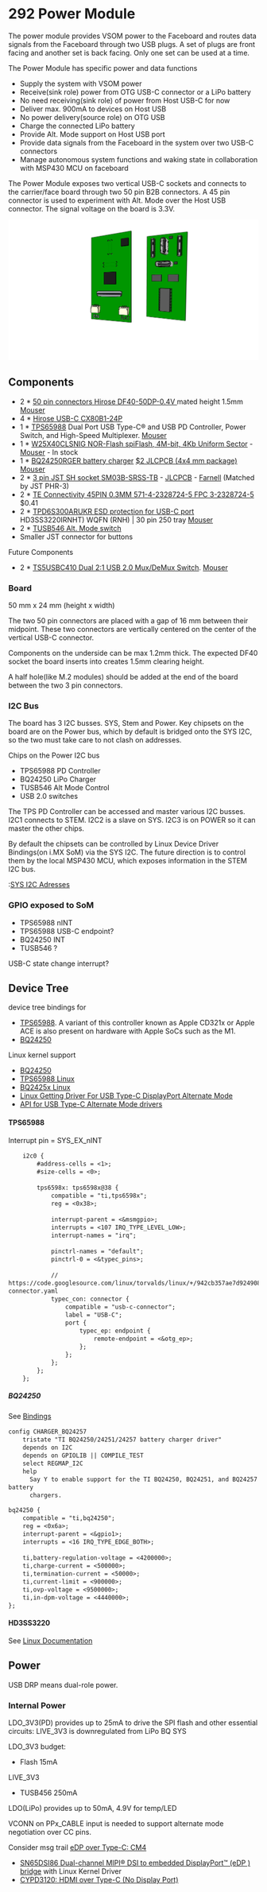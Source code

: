 # 292 Power Module

The power module provides VSOM power to the Faceboard and routes data signals from the Faceboard through two USB plugs. A set of plugs are front facing and another set is back facing. Only one set can be used at a time.

The Power Module has specific power and data functions
- Supply the system with VSOM power
- Receive(sink role) power from OTG USB-C connector or a LiPo battery
- No need receiving(sink role) of power from Host USB-C for now
- Deliver max. 900mA to devices on Host USB
- No power delivery(source role) on OTG USB
- Charge the connected LiPo battery
- Provide Alt. Mode support on Host USB port
- Provide data signals from the Faceboard in the system over two USB-C connectors
- Manage autonomous system functions and waking state in collaboration with MSP430 MCU on faceboard

The Power Module exposes two vertical USB-C sockets and connects to the carrier/face board through two 50 pin B2B connectors.
A 45 pin connector is used to experiment with Alt. Mode over the Host USB connector.
The signal voltage on the board is 3.3V.

![Bob 292 T-USB Board](./292-T-USB.png)


## Components

- 2 * [50 pin connectors Hirose DF40-50DP-0.4V ](https://www.hirose.com/en/product/p/CL0684-4014-0-51) mated height 1.5mm [Mouser](https://www.mouser.ch/ProductDetail/Hirose-Connector/DF40C-50DP-04V51?qs=sGAEpiMZZMthaSLPVp%252B4asSF8eu6nRoehAaVBEWyQ6A%3D)
- 4 * [Hirose USB-C CX80B1-24P](https://www.hirose.com/product/p/CL0480-0625-0-00)
- 1 * [TPS65988](https://www.ti.com/product/TPS65988?keyMatch=TPS65988&tisearch=search-everything&usecase=GPN) Dual Port USB Type-C® and USB PD Controller, Power Switch, and High-Speed Multiplexer. [Mouser](https://www.mouser.ch/ProductDetail/Texas-Instruments/TPS65988DJRSHR?qs=sGAEpiMZZMv0NwlthflBiyrCPYKWtEb9w8lmLVKGFHI%3D)
- 1 * [W25X40CLSNIG NOR-Flash spiFlash, 4M-bit, 4Kb Uniform Sector]() - [Mouser](https://www.mouser.ch/ProductDetail/Winbond/W25X40CLSNIG) - In stock
- 1 * [BQ24250RGER battery charger](https://www.ti.com/product/BQ24250)  [$2 JLCPCB (4x4 mm package)](https://jlcpcb.com/parts/componentSearch?isSearch=true&searchTxt=BQ24250) [Mouser](https://www.mouser.ch/ProductDetail/Texas-Instruments/BQ24250RGER?qs=VqERlb%252BKohfBI76g9iGg8g%3D%3D)
- 2 * [3 pin JST SH socket SM03B-SRSS-TB](https://www.jst-mfg.com/product/detail_e.php?series=231) - [JLCPCB](https://jlcpcb.com/parts/componentSearch?isSearch=true&searchTxt=SM03B-SRSS-TB) - [Farnell](https://ch.farnell.com/jst-japan-solderless-terminals/sm03b-srss-tb-lf-sn/stecker-90-3kont/dp/1679118?CMP=GRHB-SF-OEM) (Matched by JST PHR-3)
- 2 * [TE Connectivity 45PIN 0.3MM 571-4-2328724-5 FPC 3-2328724-5](https://www.te.com/usa-en/product-4-2328724-5.html) $0.41
- 2 * [TPD6S300ARUKR ESD protection for USB-C port](https://www.ti.com/product/TPD6S300A/part-details/TPD6S300ARUKR)
HD3SS3220IRNHT) WQFN (RNH) | 30 pin 250 tray [Mouser](https://www.mouser.ch/ProductDetail/Texas-Instruments/HD3SS3220IRNHR?qs=sGAEpiMZZMsyYdr3R27aV4Thfeh8oIeSp2btOUhwC5A%3D)
- 2 * [TUSB546 Alt. Mode switch](https://www.ti.com/product/TUSB546-DCI)
- Smaller JST connector for buttons

Future Components

- 2 * [TS5USBC410 Dual 2:1 USB 2.0 Mux/DeMux Switch](../datasheets/USB/ts5usbc41.pdf). [Mouser](https://www.mouser.ch/ProductDetail/Texas-Instruments/TS5USBC410IYFFR?qs=sGAEpiMZZMutXGli8Ay4kPB6XEQFysSpdNErqZgdEYs%3D)


### Board

50 mm x 24 mm (height x width)

The two 50 pin connectors are placed with a gap of 16 mm between their midpoint.
These two connectors are vertically centered on the center of the vertical USB-C connector.

Components on the underside can be max 1.2mm thick. 
The expected DF40 socket the board inserts into creates 1.5mm clearing height. 

A half hole(like M.2 modules) should be added at the end of the board between the two 3 pin connectors.

### I2C Bus

The board has 3 I2C busses. SYS, Stem and Power. Key chipsets on the board are on the Power bus, which by default is bridged onto the SYS I2C, so the two must take care to not clash on addresses. 

Chips on the Power I2C bus

- TPS65988 PD Controller
- BQ24250 LiPo Charger
- TUSB546 Alt Mode Control
- USB 2.0 switches

The TPS PD Controller can be accessed and master various I2C busses. I2C1 connects to STEM.
I2C2 is a slave on SYS. I2C3 is on POWER so it can master the other chips.

By default the chipsets can be controlled by Linux Device Driver Bindings(on i.MX SoM) via the SYS I2C.
The future direction is to control them by the local MSP430 MCU, which exposes information in the STEM I2C bus.

:[SYS I2C Adresses](../pinouts/SYS_I2C_ADDRESSES.md)


### GPIO exposed to SoM

- TPS65988 nINT
- TPS65988 USB-C endpoint?
- BQ24250 INT
- TUSB546 ?

USB-C state change interrupt?


## Device Tree

device tree bindings for

* [TPS65988](https://mjmwired.net/kernel/Documentation/devicetree/bindings/usb/ti,tps6598x.yaml). A variant of this controller known as Apple CD321x or Apple ACE is also present on hardware with Apple SoCs such as the M1.
* [BQ24250](https://mjmwired.net/kernel/Documentation/devicetree/bindings/power/supply/bq24257.txt)

Linux kernel support

- [BQ24250](https://git.kernel.org/pub/scm/linux/kernel/git/torvalds/linux.git/tree/drivers/power/supply/bq24257_charger.c)
- [TPS65988 Linux](https://github.com/torvalds/linux/tree/1bff7d7e8c487b9b0ceab70b43b781f1d45f55eb/drivers/usb/typec/tipd)
- [BQ2425x Linux](https://github.com/torvalds/linux/blob/master/drivers/power/supply/bq24257_charger.c)
- [Linux Getting Driver For USB Type-C DisplayPort Alternate Mode](https://www.phoronix.com/news/Linux-USB-Type-C-Port-DP-Driver)
- [API for USB Type-C Alternate Mode drivers](https://www.kernel.org/doc/html/latest/driver-api/usb/typec_bus.html)


#### TPS65988

Interrupt pin = SYS_EX_nINT

```
    i2c0 {
        #address-cells = <1>;
        #size-cells = <0>;
 
        tps6598x: tps6598x@38 {
            compatible = "ti,tps6598x";
            reg = <0x38>;
 
            interrupt-parent = <&msmgpio>;
            interrupts = <107 IRQ_TYPE_LEVEL_LOW>;
            interrupt-names = "irq";
 
            pinctrl-names = "default";
            pinctrl-0 = <&typec_pins>;
 
            // https://code.googlesource.com/linux/torvalds/linux/+/942cb357ae7d9249088e3687ee6a00ed2745a0c7/Documentation/devicetree/bindings/connector/usb-connector.yaml
            typec_con: connector {
                compatible = "usb-c-connector";
                label = "USB-C";
                port {
                    typec_ep: endpoint {
                        remote-endpoint = <&otg_ep>;
                    };
                };
            };
        };
    };
```

##### BQ24250

See [Bindings](https://mjmwired.net/kernel/Documentation/devicetree/bindings/power/supply/bq25257.txt)

```
config CHARGER_BQ24257
	tristate "TI BQ24250/24251/24257 battery charger driver"
	depends on I2C
	depends on GPIOLIB || COMPILE_TEST
	select REGMAP_I2C
	help
	  Say Y to enable support for the TI BQ24250, BQ24251, and BQ24257 battery
	  chargers.
```

```
bq24250 {
	compatible = "ti,bq24250";
	reg = <0x6a>;
	interrupt-parent = <&gpio1>;
	interrupts = <16 IRQ_TYPE_EDGE_BOTH>;

	ti,battery-regulation-voltage = <4200000>;
	ti,charge-current = <500000>;
	ti,termination-current = <50000>;
	ti,current-limit = <900000>;
	ti,ovp-voltage = <9500000>;
	ti,in-dpm-voltage = <4440000>;
};
```

#### HD3SS3220

See [Linux Documentation](https://elixir.bootlin.com/linux/latest/source/Documentation/devicetree/bindings/usb/ti,hd3ss3220.yaml)


## Power

USB DRP means dual-role power. 

### Internal Power

LDO_3V3(PD) provides up to 25mA to drive the SPI flash and other essential circuits:
LIVE_3V3 is downregulated from LiPo BQ SYS

LDO_3V3 budget:

- Flash 15mA

LIVE_3V3
 
- TUSB456 250mA


LDO(LiPo) provides up to 50mA, 4.9V for temp/LED


VCONN on PPx_CABLE input is needed to support alternate mode negotiation over CC pins.


Consider msg trail [eDP over Type-C: CM4](https://forums.raspberrypi.com/viewtopic.php?t=332186)

- [SN65DSI86 Dual-channel MIPI® DSI to embedded DisplayPort™ (eDP ) bridge](https://www.ti.com/product/SN65DSI86#order-quality) with Linux Kernel Driver
- [CYPD3120: HDMI over Type-C (No Display Port)](https://community.infineon.com/t5/USB-EZ-PD-Type-C/CYPD3120-HDMI-over-Type-C-No-Display-Port/td-p/341703)
